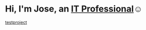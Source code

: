 <h1>Hi, I'm Jose, an <a href="https://linkedin.com/in/jose-guerrero-09a8b72b5">IT Professional</a>☺</h1>

[testproject](https://github.com/Jose01000111/test-git.git)

[linkedin]: (https://linkedin.com/in/jose-guerrero-09a8b72b5)
